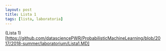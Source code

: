 ```yaml
---
layout: post
title: Lista 1
tags: [lista, laboratoria]
---
```


(Lista 1)[https://github.com/datasciencePWR/ProbabilisticMachineLearning/blob/2017/2018-summer/laboratorium/Lista1.MD]